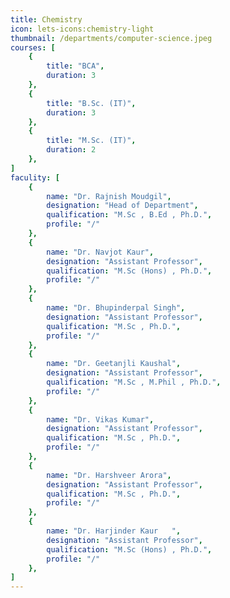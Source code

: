 ```yaml
---
title: Chemistry
icon: lets-icons:chemistry-light
thumbnail: /departments/computer-science.jpeg
courses: [
    {
        title: "BCA",
        duration: 3
    },
    {
        title: "B.Sc. (IT)",
        duration: 3
    },
    {
        title: "M.Sc. (IT)",
        duration: 2
    },
]
faculity: [
    {
        name: "Dr. Rajnish Moudgil",
        designation: "Head of Department", 
        qualification: "M.Sc , B.Ed , Ph.D.",
        profile: "/"
    },
    {
        name: "Dr. Navjot Kaur",
        designation: "Assistant Professor", 
        qualification: "M.Sc (Hons) , Ph.D.",
        profile: "/"
    },
    {
        name: "Dr. Bhupinderpal Singh",
        designation: "Assistant Professor", 
        qualification: "M.Sc , Ph.D.",
        profile: "/"
    },
    {
        name: "Dr. Geetanjli Kaushal",
        designation: "Assistant Professor", 
        qualification: "M.Sc , M.Phil , Ph.D.",
        profile: "/"
    },
    {
        name: "Dr. Vikas Kumar",
        designation: "Assistant Professor", 
        qualification: "M.Sc , Ph.D.",
        profile: "/"
    },
    {
        name: "Dr. Harshveer Arora",
        designation: "Assistant Professor", 
        qualification: "M.Sc , Ph.D.",
        profile: "/"
    },
    {
        name: "Dr. Harjinder Kaur	",
        designation: "Assistant Professor", 
        qualification: "M.Sc (Hons) , Ph.D.",
        profile: "/"
    },
]
---
```

